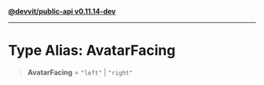 [**@devvit/public-api v0.11.14-dev**](../../../../../../README.md)

---

# Type Alias: AvatarFacing

> **AvatarFacing** = `"left"` \| `"right"`
